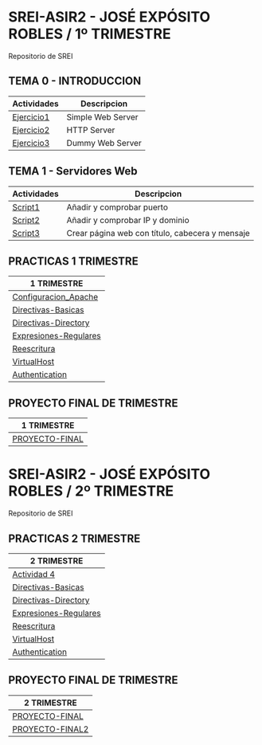 # SREI-ASIR2 - JOSÉ EXPÓSITO ROBLES / 1º TRIMESTRE
Repositorio de SREI
## TEMA 0 - INTRODUCCION
| Actividades  | Descripcion |
| ------------- | ------------- |
| [Ejercicio1](Ejercicio1/documento.md)  | Simple Web Server  |
|  [Ejercicio2](HTTP-Server/documento.md)  | HTTP Server |
|  [Ejercicio3](Dummy/documento.md)  | Dummy Web Server |


## TEMA 1 - Servidores Web
| Actividades  | Descripcion |
| ------------- | ------------- |
|  [Script1](script1/documento.md)  | Añadir y comprobar puerto  |
|  [Script2](script2/documento.md)  | Añadir y comprobar IP y dominio |
|  [Script3](script3/documento.md)  | Crear página web con título, cabecera y mensaje |


## PRACTICAS 1 TRIMESTRE
| 1 TRIMESTRE  |  
| ------------- |  
| [Configuracion_Apache](Configuracion-Apache/documento.md)  | 
| [Directivas-Basicas](Directivas-basicas/documento.md)  | 
| [Directivas-Directory](Directiva-directory/documento.md)  | 
| [Expresiones-Regulares](expresiones-regulares/documento.md)  | 
| [Reescritura](reescritura/documento.md)  | 
| [VirtualHost](virtualhost/documento.md)  | 
| [Authentication](autentificacion/documento.md)  | 

## PROYECTO FINAL DE TRIMESTRE
| 1 TRIMESTRE  |  
| ------------- | 
| [PROYECTO-FINAL](PROYECTO2/Documento2.md)  | 


# SREI-ASIR2 - JOSÉ EXPÓSITO ROBLES / 2º TRIMESTRE
Repositorio de SREI

## PRACTICAS 2 TRIMESTRE
| 2 TRIMESTRE  |  
| ------------- |  
| [Actividad 4](Actividad4.md)  | Configura proftpd para que los usuarios accedan al directorio /home/ftp (puedes usar DefaultChdir). ¿Cual es la diferencia entre DefaultRoot y DefaultChdir? |
| [Directivas-Basicas](Directivas-basicas/documento.md)  | 
| [Directivas-Directory](Directiva-directory/documento.md)  | 
| [Expresiones-Regulares](expresiones-regulares/documento.md)  | 
| [Reescritura](reescritura/documento.md)  | 
| [VirtualHost](virtualhost/documento.md)  | 
| [Authentication](autentificacion/documento.md)  | 


## PROYECTO FINAL DE TRIMESTRE
| 2 TRIMESTRE  |  
| ------------- | 
| [PROYECTO-FINAL](PROYECTO-FINAL.md)  | 
| [PROYECTO-FINAL2](PROYECTO-FINAL2.md)  | 


